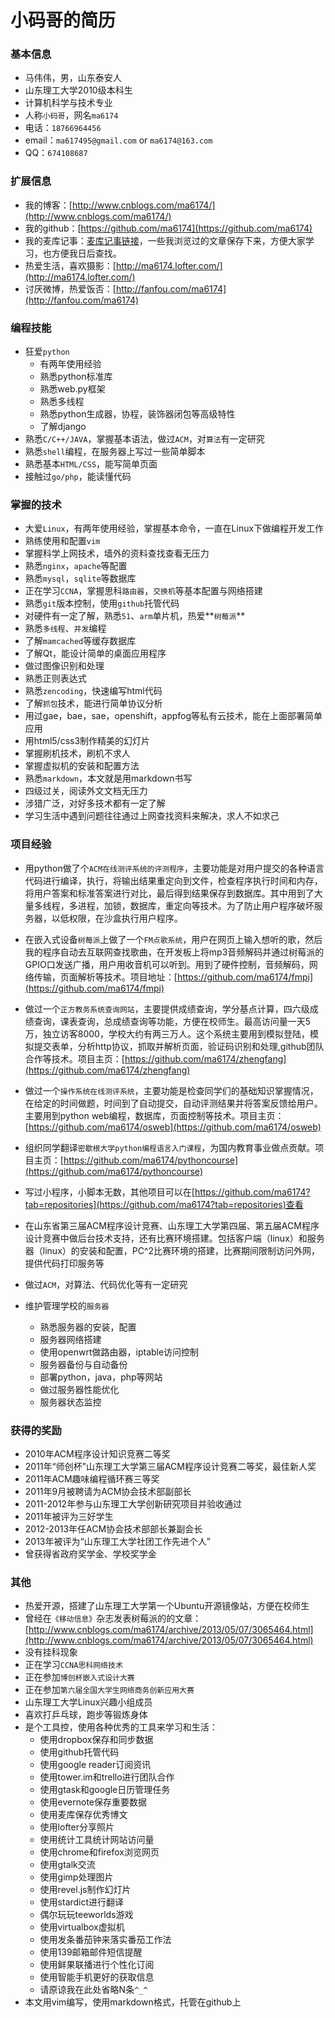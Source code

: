 # 小码哥的简历

### 基本信息

- 马伟伟，男，山东泰安人
- 山东理工大学2010级本科生
- 计算机科学与技术专业
- 人称`小码哥`，网名`ma6174`
- 电话：`18766964456`
- email：`ma617495@gmail.com` or `ma6174@163.com`
- QQ：`674108687`

### 扩展信息

- 我的博客：[http://www.cnblogs.com/ma6174/](http://www.cnblogs.com/ma6174/)
- 我的github：[https://github.com/ma6174](https://github.com/ma6174)
- 我的麦库记事：[麦库记事链接](https://note.sdo.com/u/ma6174/n/M5cEN~k08XowLX0Ts000vQ)，一些我浏览过的文章保存下来，方便大家学习，也方便我日后查找。
- 热爱生活，喜欢摄影：[http://ma6174.lofter.com/](http://ma6174.lofter.com/)
- 讨厌微博，热爱饭否：[http://fanfou.com/ma6174](http://fanfou.com/ma6174)

### 编程技能

- 狂爱`python`
    - 有两年使用经验
    - 熟悉python标准库
    - 熟悉web.py框架
    - 熟悉多线程
    - 熟悉python生成器，协程，装饰器闭包等高级特性
    - 了解django
- 熟悉`C/C++/JAVA`，掌握基本语法，做过`ACM`，对`算法`有一定研究
- 熟悉`shell`编程，在服务器上写过一些简单脚本
- 熟悉基本`HTML/CSS`，能写简单页面
- 接触过`go/php`，能读懂代码

### 掌握的技术

- 大爱`Linux`，有两年使用经验，掌握基本命令，一直在Linux下做编程开发工作
- 熟练使用和配置`vim`
- 掌握科学上网技术，墙外的资料查找查看无压力
- 熟悉`nginx`，`apache`等配置
- 熟悉`mysql`，`sqlite`等数据库
- 正在学习`CCNA`，掌握思科`路由器`，`交换机`等基本配置与网络搭建
- 熟悉`git`版本控制，使用`github`托管代码
- 对硬件有一定了解，熟悉`51`、`arm`单片机，热爱**`树莓派`**
- 熟悉`多线程`、`并发`编程
- 了解`mamcached`等缓存数据库
- 了解Qt，能设计简单的桌面应用程序
- 做过图像识别和处理
- 熟悉正则表达式
- 熟悉`zencoding`，快速编写html代码
- 了解`抓包`技术，能进行简单协议分析
- 用过gae，bae，sae，openshift，appfog等私有云技术，能在上面部署简单应用
- 用html5/css3制作精美的幻灯片
- 掌握刷机技术，刷机不求人
- 掌握虚拟机的安装和配置方法
- 熟悉`markdown`，本文就是用markdown书写
- 四级过关，阅读外文文档无压力
- 涉猎广泛，对好多技术都有一定了解
- 学习生活中遇到问题往往通过上网查找资料来解决，求人不如求己

### 项目经验

- 用python做了个`ACM在线测评系统的评测程序`，主要功能是对用户提交的各种语言代码进行编译，执行，将输出结果重定向到文件，检查程序执行时间和内存，将用户答案和标准答案进行对比，最后得到结果保存到数据库。其中用到了大量多线程，多进程，加锁，数据库，重定向等技术。为了防止用户程序破坏服务器，以低权限，在沙盒执行用户程序。

- 在嵌入式设备`树莓派`上做了一个`FM点歌系统`，用户在网页上输入想听的歌，然后我的程序自动去互联网查找歌曲，在开发板上将mp3音频解码并通过树莓派的GPIO口发送广播，用户用收音机可以听到。用到了硬件控制，音频解码，网络传输，页面解析等技术。项目地址：[https://github.com/ma6174/fmpi](https://github.com/ma6174/fmpi)

- 做过一个`正方教务系统查询网站`，主要提供成绩查询，学分基点计算，四六级成绩查询，课表查询，总成绩查询等功能，方便在校师生。最高访问量一天5万，独立访客8000，学校大约有两三万人。这个系统主要用到模拟登陆，模拟提交表单，分析http协议，抓取并解析页面，验证码识别和处理,github团队合作等技术。项目主页：[https://github.com/ma6174/zhengfang](https://github.com/ma6174/zhengfang)

- 做过一个`操作系统在线测评系统`，主要功能是检查同学们的基础知识掌握情况，在给定的时间做题，时间到了自动提交，自动评测结果并将答案反馈给用户。主要用到python web编程，数据库，页面控制等技术。项目主页：[https://github.com/ma6174/osweb](https://github.com/ma6174/osweb)

- 组织同学翻译`密歇根大学python编程语言入门课程`，为国内教育事业做点贡献。项目主页：[https://github.com/ma6174/pythoncourse](https://github.com/ma6174/pythoncourse)

- 写过小程序，小脚本无数，其他项目可以在[https://github.com/ma6174?tab=repositories](https://github.com/ma6174?tab=repositories)查看

- 在山东省第三届ACM程序设计竞赛、山东理工大学第四届、第五届ACM程序设计竞赛中做后台技术支持，还有比赛环境搭建。包括客户端（linux）和服务器（linux）的安装和配置，PC^2比赛环境的搭建，比赛期间限制访问外网，提供代码打印服务等

- 做过`ACM`，对算法、代码优化等有一定研究

- 维护管理学校的`服务器`
   - 熟悉服务器的安装，配置
   - 服务器网络搭建
   - 使用openwrt做路由器，iptable访问控制
   - 服务器备份与自动备份
   - 部署python，java，php等网站
   - 做过服务器性能优化
   - 服务器状态监控

### 获得的奖励

- 2010年ACM程序设计知识竞赛二等奖
- 2011年“师创杯”山东理工大学第三届ACM程序设计竞赛二等奖，最佳新人奖
- 2011年ACM趣味编程循环赛三等奖
- 2011年9月被聘请为ACM协会技术部副部长
- 2011-2012年参与山东理工大学创新研究项目并验收通过
- 2011年被评为三好学生
- 2012-2013年任ACM协会技术部部长兼副会长
- 2013年被评为“山东理工大学社团工作先进个人”
- 曾获得省政府奖学金、学校奖学金

### 其他

- 热爱开源，搭建了山东理工大学第一个Ubuntu开源镜像站，方便在校师生
- 曾经在`《移动信息》`杂志发表树莓派的的文章：[http://www.cnblogs.com/ma6174/archive/2013/05/07/3065464.html](http://www.cnblogs.com/ma6174/archive/2013/05/07/3065464.html)
- 没有挂科现象
- 正在学习`CCNA思科网络技术`
- 正在参加`博创杯嵌入式设计大赛`
- 正在参加`第六届全国大学生网络商务创新应用大赛`
- 山东理工大学Linux兴趣小组成员
- 喜欢打乒乓球，跑步等锻炼身体
- 是个工具控，使用各种优秀的工具来学习和生活：
    - 使用dropbox保存和同步数据
    - 使用github托管代码
    - 使用google reader订阅资讯
    - 使用tower.im和trello进行团队合作
    - 使用gtask和google日历管理任务
    - 使用evernote保存重要数据
    - 使用麦库保存优秀博文
    - 使用lofter分享照片
    - 使用统计工具统计网站访问量
    - 使用chrome和firefox浏览网页
    - 使用gtalk交流
    - 使用gimp处理图片
    - 使用revel.js制作幻灯片
    - 使用stardict进行翻译
    - 偶尔玩玩teeworlds游戏
    - 使用virtualbox虚拟机
    - 使用发条番茄钟来落实番茄工作法
    - 使用139邮箱邮件短信提醒
    - 使用鲜果联播进行个性化订阅
    - 使用智能手机更好的获取信息
    - 请原谅我在此处省略N条`^_^`
- 本文用vim编写，使用markdown格式，托管在github上

